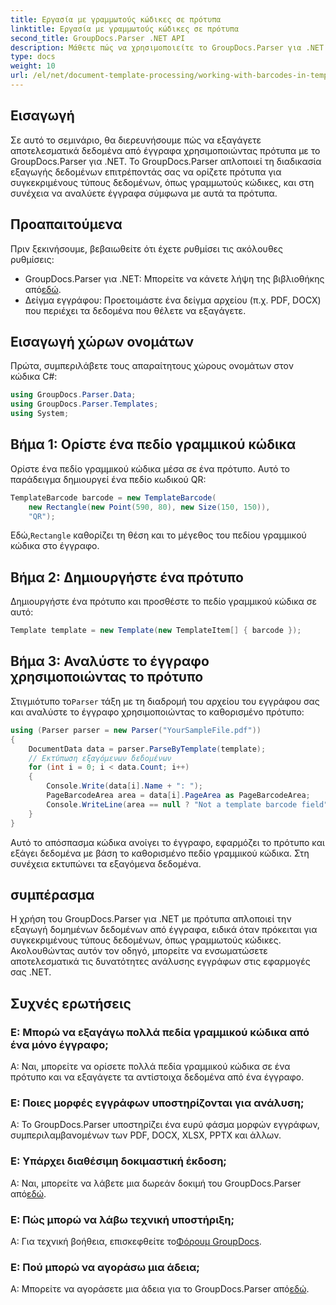 ```yaml
---
title: Εργασία με γραμμωτούς κώδικες σε πρότυπα
linktitle: Εργασία με γραμμωτούς κώδικες σε πρότυπα
second_title: GroupDocs.Parser .NET API
description: Μάθετε πώς να χρησιμοποιείτε το GroupDocs.Parser για .NET για εξαγωγή δομημένων δεδομένων από έγγραφα χρησιμοποιώντας πρότυπα. Απλοποιήστε την εξαγωγή δεδομένων με πεδία γραμμωτού κώδικα.
type: docs
weight: 10
url: /el/net/document-template-processing/working-with-barcodes-in-templates/
---
```

## Εισαγωγή
Σε αυτό το σεμινάριο, θα διερευνήσουμε πώς να εξαγάγετε αποτελεσματικά δεδομένα από έγγραφα χρησιμοποιώντας πρότυπα με το GroupDocs.Parser για .NET. Το GroupDocs.Parser απλοποιεί τη διαδικασία εξαγωγής δεδομένων επιτρέποντάς σας να ορίζετε πρότυπα για συγκεκριμένους τύπους δεδομένων, όπως γραμμωτούς κώδικες, και στη συνέχεια να αναλύετε έγγραφα σύμφωνα με αυτά τα πρότυπα.
## Προαπαιτούμενα
Πριν ξεκινήσουμε, βεβαιωθείτε ότι έχετε ρυθμίσει τις ακόλουθες ρυθμίσεις:
-  GroupDocs.Parser για .NET: Μπορείτε να κάνετε λήψη της βιβλιοθήκης από[εδώ](https://releases.groupdocs.com/parser/net/).
- Δείγμα εγγράφου: Προετοιμάστε ένα δείγμα αρχείου (π.χ. PDF, DOCX) που περιέχει τα δεδομένα που θέλετε να εξαγάγετε.

## Εισαγωγή χώρων ονομάτων
Πρώτα, συμπεριλάβετε τους απαραίτητους χώρους ονομάτων στον κώδικα C#:
```csharp
using GroupDocs.Parser.Data;
using GroupDocs.Parser.Templates;
using System;
```
## Βήμα 1: Ορίστε ένα πεδίο γραμμικού κώδικα
Ορίστε ένα πεδίο γραμμικού κώδικα μέσα σε ένα πρότυπο. Αυτό το παράδειγμα δημιουργεί ένα πεδίο κωδικού QR:
```csharp
TemplateBarcode barcode = new TemplateBarcode(
    new Rectangle(new Point(590, 80), new Size(150, 150)),
    "QR");
```
 Εδώ,`Rectangle` καθορίζει τη θέση και το μέγεθος του πεδίου γραμμικού κώδικα στο έγγραφο.
## Βήμα 2: Δημιουργήστε ένα πρότυπο
Δημιουργήστε ένα πρότυπο και προσθέστε το πεδίο γραμμικού κώδικα σε αυτό:
```csharp
Template template = new Template(new TemplateItem[] { barcode });
```
## Βήμα 3: Αναλύστε το έγγραφο χρησιμοποιώντας το πρότυπο
 Στιγμιότυπο το`Parser` τάξη με τη διαδρομή του αρχείου του εγγράφου σας και αναλύστε το έγγραφο χρησιμοποιώντας το καθορισμένο πρότυπο:
```csharp
using (Parser parser = new Parser("YourSampleFile.pdf"))
{
    DocumentData data = parser.ParseByTemplate(template);
    // Εκτύπωση εξαγόμενων δεδομένων
    for (int i = 0; i < data.Count; i++)
    {
        Console.Write(data[i].Name + ": ");
        PageBarcodeArea area = data[i].PageArea as PageBarcodeArea;
        Console.WriteLine(area == null ? "Not a template barcode field" : area.Value);
    }
}
```
Αυτό το απόσπασμα κώδικα ανοίγει το έγγραφο, εφαρμόζει το πρότυπο και εξάγει δεδομένα με βάση το καθορισμένο πεδίο γραμμικού κώδικα. Στη συνέχεια εκτυπώνει τα εξαγόμενα δεδομένα.

## συμπέρασμα
Η χρήση του GroupDocs.Parser για .NET με πρότυπα απλοποιεί την εξαγωγή δομημένων δεδομένων από έγγραφα, ειδικά όταν πρόκειται για συγκεκριμένους τύπους δεδομένων, όπως γραμμωτούς κώδικες. Ακολουθώντας αυτόν τον οδηγό, μπορείτε να ενσωματώσετε αποτελεσματικά τις δυνατότητες ανάλυσης εγγράφων στις εφαρμογές σας .NET.

## Συχνές ερωτήσεις
### Ε: Μπορώ να εξαγάγω πολλά πεδία γραμμικού κώδικα από ένα μόνο έγγραφο;
Α: Ναι, μπορείτε να ορίσετε πολλά πεδία γραμμικού κώδικα σε ένα πρότυπο και να εξαγάγετε τα αντίστοιχα δεδομένα από ένα έγγραφο.
### Ε: Ποιες μορφές εγγράφων υποστηρίζονται για ανάλυση;
Α: Το GroupDocs.Parser υποστηρίζει ένα ευρύ φάσμα μορφών εγγράφων, συμπεριλαμβανομένων των PDF, DOCX, XLSX, PPTX και άλλων.
### Ε: Υπάρχει διαθέσιμη δοκιμαστική έκδοση;
 Α: Ναι, μπορείτε να λάβετε μια δωρεάν δοκιμή του GroupDocs.Parser από[εδώ](https://releases.groupdocs.com/).
### Ε: Πώς μπορώ να λάβω τεχνική υποστήριξη;
 Α: Για τεχνική βοήθεια, επισκεφθείτε το[Φόρουμ GroupDocs](https://forum.groupdocs.com/c/parser/17).
### Ε: Πού μπορώ να αγοράσω μια άδεια;
 Α: Μπορείτε να αγοράσετε μια άδεια για το GroupDocs.Parser από[εδώ](https://purchase.groupdocs.com/buy).